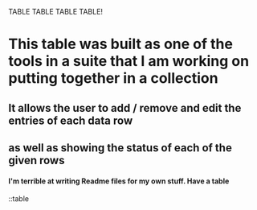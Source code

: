 TABLE TABLE TABLE TABLE!

# This table was built as one of the tools in a suite that I am working on putting together in a collection
## It allows the user to add / remove and edit the entries of each data row
## as well as showing the status of each of the given rows

#### I'm terrible at writing Readme files for my own stuff. Have a table


::table